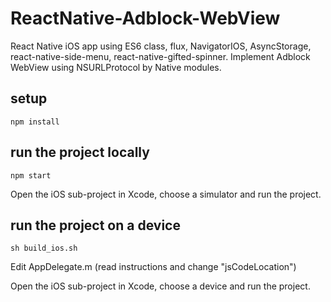 # ReactNative-Adblock-WebView
React Native iOS app using ES6 class, flux, NavigatorIOS, AsyncStorage, react-native-side-menu, react-native-gifted-spinner.  Implement Adblock WebView using NSURLProtocol by Native modules.

   
## setup
```
npm install
```

## run the project locally
```
npm start
```
Open the iOS sub-project in Xcode, choose a simulator and run the project.

## run the project on a device
```
sh build_ios.sh
```

Edit AppDelegate.m (read instructions and change "jsCodeLocation")

Open the iOS sub-project in Xcode, choose a device and run the project.

